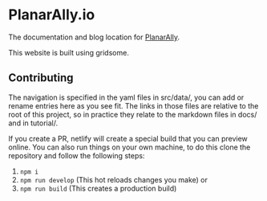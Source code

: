 # PlanarAlly.io

The documentation and blog location for [PlanarAlly](https://www.planarally.io/).

This website is built using gridsome.

## Contributing

The navigation is specified in the yaml files in src/data/, you can add or rename entries here as you see fit.
The links in those files are relative to the root of this project, so in practice they relate to the markdown files in docs/ and in tutorial/.

If you create a PR, netlify will create a special build that you can preview online.
You can also run things on your own machine, to do this clone the repository and follow the following steps:

1. `npm i`
2. `npm run develop` (This hot reloads changes you make)
   or
3. `npm run build` (This creates a production build)

